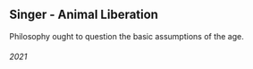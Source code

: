 ## Singer - Animal Liberation

Philosophy ought to question the basic assumptions of the age.


###### 2021
